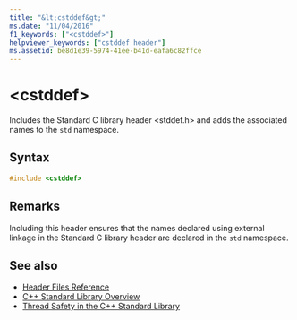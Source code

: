 ```yaml
---
title: "&lt;cstddef&gt;"
ms.date: "11/04/2016"
f1_keywords: ["<cstddef>"]
helpviewer_keywords: ["cstddef header"]
ms.assetid: be8d1e39-5974-41ee-b41d-eafa6c82ffce
---
```

# &lt;cstddef&gt;

Includes the Standard C library header \<stddef.h> and adds the associated names to the `std` namespace.

## Syntax

```cpp
#include <cstddef>
```

## Remarks

Including this header ensures that the names declared using external linkage in the Standard C library header are declared in the `std` namespace.

## See also

- [Header Files Reference](../standard-library/cpp-standard-library-header-files.md)
- [C++ Standard Library Overview](../standard-library/cpp-standard-library-overview.md)
- [Thread Safety in the C++ Standard Library](../standard-library/thread-safety-in-the-cpp-standard-library.md)
